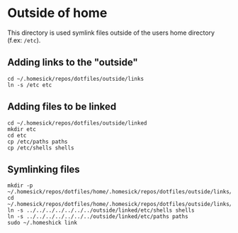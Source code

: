 # Outside of home

This directory is used symlink files outside of the users home directory (f.ex: `/etc`).

## Adding links to the "outside"

~~~
cd ~/.homesick/repos/dotfiles/outside/links
ln -s /etc etc
~~~

## Adding files to be linked

~~~
cd ~/.homesick/repos/dotfiles/outside/linked
mkdir etc
cd etc
cp /etc/paths paths
cp /etc/shells shells
~~~~

## Symlinking files

~~~
mkdir -p ~/.homesick/repos/dotfiles/home/.homesick/repos/dotfiles/outside/links/etc
cd ~/.homesick/repos/dotfiles/home/.homesick/repos/dotfiles/outside/links/etc
ln -s ../../../../../../../outside/linked/etc/shells shells
ln -s ../../../../../../../outside/linked/etc/paths paths
sudo ~/.homeshick link
~~~
